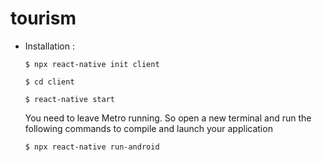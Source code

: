 # tourism
* Installation :

   ```$ npx react-native init client```
   
   ```$ cd client```
   
   ```$ react-native start```
   
   You need to leave Metro running. So open a new terminal and run the following commands to compile and launch your application
   
   ```$ npx react-native run-android```
